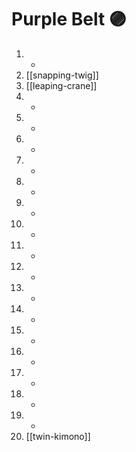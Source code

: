 # Purple Belt 🟣

1. -
2. [[snapping-twig]]
3. [[leaping-crane]]
4. -
5. -
6. -
7. -
8. -
9. -
10. -
11. -
12. -
13. -
14. -
15. -
16. -
17. -
18. -
19. -
20. [[twin-kimono]]
